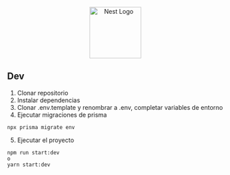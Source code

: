 <p align="center">
  <a href="http://nestjs.com/" target="blank"><img src="https://nestjs.com/img/logo-small.svg" width="120" alt="Nest Logo" /></a>
</p>


## Dev

1. Clonar repositorio
2. Instalar dependencias
3. Clonar .env.template y renombrar a .env, completar variables de entorno
4. Ejecutar migraciones de prisma
```
npx prisma migrate env
```
5. Ejecutar el proyecto
```
npm run start:dev
o
yarn start:dev
```